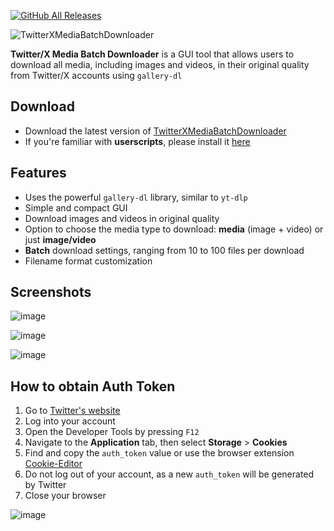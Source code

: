 [![GitHub All Releases](https://img.shields.io/github/downloads/afkarxyz/Twitter-X-Media-Batch-Downloader/total?style=for-the-badge)](https://github.com/afkarxyz/Twitter-X-Media-Batch-Downloader/releases)

![TwitterXMediaBatchDownloader](https://github.com/user-attachments/assets/354d7470-c01c-4aa6-9da1-ea6c42d27330)

**Twitter/X Media Batch Downloader** is a GUI tool that allows users to download all media, including images and videos, in their original quality from Twitter/X accounts using `gallery-dl`

## Download

- Download the latest version of [TwitterXMediaBatchDownloader](https://github.com/afkarxyz/Twitter-X-Media-Batch-Downloader/releases/download/v1.1/TwitterXMediaBatchDownloader.exe)
- If you're familiar with **userscripts**, please install it [here](https://greasyfork.org/en/scripts/523157-twitter-x-media-batch-downloader)

## Features

- Uses the powerful `gallery-dl` library, similar to `yt-dlp`  
- Simple and compact GUI
- Download images and videos in original quality
- Option to choose the media type to download: **media** (image + video) or just **image/video**
- **Batch** download settings, ranging from 10 to 100 files per download  
- Filename format customization
  
## Screenshots

![image](https://github.com/user-attachments/assets/ccdd8a8d-890f-4d3c-a3b1-56dad3eb82a9)

![image](https://github.com/user-attachments/assets/01a80593-59fe-4c2b-a325-7e401fa3048f)

![image](https://github.com/user-attachments/assets/1779659e-3512-4e74-be0a-088419267fe0)

## How to obtain Auth Token

1. Go to [Twitter's website](https://www.x.com/)
2. Log into your account
3. Open the Developer Tools by pressing `F12`
4. Navigate to the **Application** tab, then select **Storage** > **Cookies**
5. Find and copy the `auth_token` value or use the browser extension [Cookie-Editor](https://cookie-editor.com/)
6. Do not log out of your account, as a new `auth_token` will be generated by Twitter
7. Close your browser
   
![image](https://github.com/user-attachments/assets/50f819da-7490-4f3c-b130-c5a3ee482e2d)
